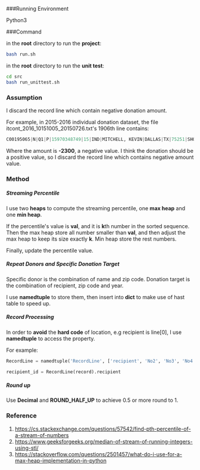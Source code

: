 ###Running Environment

Python3



###Command

in the **root** directory to run the **project**:

```bash
bash run.sh
```

in the **root** directory to run the **unit test**:

```bash
cd src
bash run_unittest.sh
```



### Assumption

I discard the record line which contain negative donation amount.

For example, in 2015-2016 individual donation dataset, the file itcont_2016_10151005_20150726.txt's 1906th line contains:

```python
C00195065|N|Q1|P|15970348749|15|IND|MITCHELL, KEVIN|DALLAS|TX|75251|SHOWBIZ CINEMAS|CHIEF EXECUTIVE OFFICER|03062015|-2300||0093019|1003390|||4042020151242038316
```

Where the amount is **-2300**, a negative value. I think the donation should be a positive value, so I discard the record line which contains negative amount value.



### Method

##### Streaming Percentile

I use two **heaps** to compute the streaming percentile, one **max heap** and one **min heap**. 

If the percentile's value is **val**, and it is **k**th number in the sorted sequence. Then the max heap store all number smaller than **val**, and then adjust the max heap to keep its size exactly **k**.  Min heap store the rest numbers. 

Finally, update the percentile value. 



##### Repeat Donors and Specific Donation Target

Specific donor is the combination of name and zip code. Donation target is the combination of recipient, zip code and year.

I use **namedtuple** to store them, then insert into **dict** to make use of hast table to speed up.



##### Record Processing

In order to **avoid** the **hard code** of location, e.g recipient is line[0], I use **namedtuple** to access the property.

For example: 

```python
RecordLine = namedtuple('RecordLine', ['recipient', 'No2', 'No3', 'No4', 'No5','No6', 'No7', 'name', 'No9', 'No10', 'zip', 'No12', 'No13', 'date', 'amount', 'other', 'No17', 'No18', 'No19', 'No20', 'No21'])

recipient_id = RecordLine(record).recipient
```



##### Round up

Use **Decimal** and **ROUND_HALF_UP** to achieve 0.5 or more round to 1.



### Reference

1. https://cs.stackexchange.com/questions/57542/find-pth-percentile-of-a-stream-of-numbers
2. https://www.geeksforgeeks.org/median-of-stream-of-running-integers-using-stl/
3. https://stackoverflow.com/questions/2501457/what-do-i-use-for-a-max-heap-implementation-in-python

